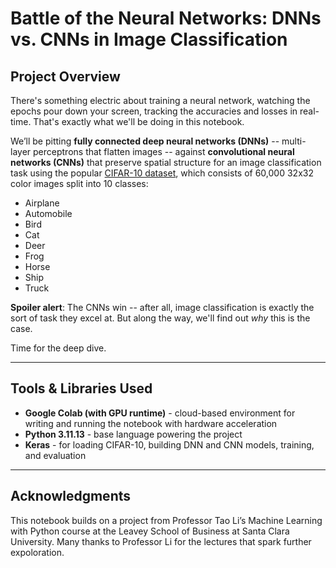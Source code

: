 # Battle of the Neural Networks: DNNs vs. CNNs in Image Classification

## Project Overview
There's something electric about training a neural network, watching the epochs pour down your screen, tracking the accuracies and losses in real-time. That's exactly what we'll be doing in this notebook. 

We’ll be pitting **fully connected deep neural networks (DNNs)** -- multi-layer perceptrons that flatten images -- against **convolutional neural networks (CNNs)** that preserve spatial structure for an image classification task using the popular [CIFAR-10 dataset](https://www.cs.toronto.edu/~kriz/cifar.html), which consists of 60,000 32x32 color images split into 10 classes:

- Airplane
- Automobile
- Bird
- Cat
- Deer
- Frog
- Horse
- Ship
- Truck

**Spoiler alert**: The CNNs win -- after all, image classification is exactly the sort of task they excel at. But along the way, we'll find out *why* this is the case.

Time for the deep dive.

---

## Tools & Libraries Used

- **Google Colab (with GPU runtime)** - cloud-based environment for writing and running the notebook with hardware acceleration
- **Python 3.11.13** - base language powering the project
- **Keras** - for loading CIFAR-10, building DNN and CNN models, training, and evaluation

---

## Acknowledgments

This notebook builds on a project from Professor Tao Li’s Machine Learning with Python course at the Leavey School of Business at Santa Clara University. Many thanks to Professor Li for the lectures that spark further expoloration.
